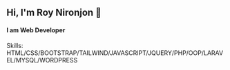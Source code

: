 ##  Hi, I'm Roy Nironjon 👋
####  I am Web Developer

Skills:  HTML/CSS/BOOTSTRAP/TAILWIND/JAVASCRIPT/JQUERY/PHP/OOP/LARAVEL/MYSQL/WORDPRESS

 







